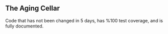 The Aging Cellar
-------------------

Code that has not been changed in 5 days, has %100 test coverage, and is fully documented.
